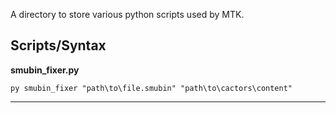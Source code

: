 A directory to store various python scripts used by MTK.

## Scripts/Syntax

**smubin_fixer.py**

```
py smubin_fixer "path\to\file.smubin" "path\to\cactors\content"
```

---
